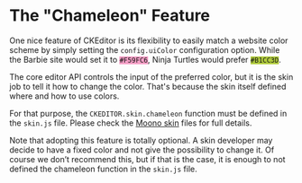 <!--
Copyright (c) 2003-2015, CKSource - Frederico Knabben. All rights reserved.
For licensing, see LICENSE.md.
-->

# The "Chameleon" Feature

One nice feature of CKEditor is its flexibility to easily match a website color
scheme by simply setting the <code>config.uiColor</code> configuration option.
While the Barbie site would set it to
<code style="background:#F59FC6">#F59FC6</code>, Ninja Turtles would prefer
<code style="background:#B1CC3D">#B1CC3D</code>.

The core editor API controls the input of the preferred color, but it is the
skin job to tell it how to change the color. That's because the skin itself
defined where and how to use colors.

For that purpose, the <code>CKEDITOR.skin.chameleon</code> function must be
defined in the <code>skin.js</code> file. Please check the
[Moono skin](#!/guide/skin_sdk_intro-section-2) files for full details.

Note that adopting this feature is totally optional. A skin developer may decide
to have a fixed color and not give the possibility to change it. Of course we
don’t recommend this, but if that is the case, it is enough to not defined the
chameleon function in the <code>skin.js</code> file.
